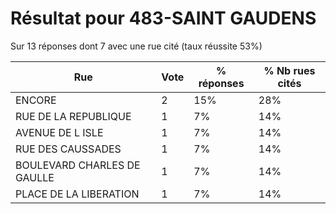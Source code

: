 # Résultat pour 483-SAINT GAUDENS

Sur 13 réponses dont 7 avec une rue cité (taux réussite 53%)

| Rue | Vote | % réponses | % Nb rues cités|
|-----|------|------------|----------------|
| ENCORE | 2 | 15% | 28%|
| RUE DE LA REPUBLIQUE | 1 | 7% | 14%|
| AVENUE DE L ISLE | 1 | 7% | 14%|
| RUE DES CAUSSADES | 1 | 7% | 14%|
| BOULEVARD CHARLES DE GAULLE | 1 | 7% | 14%|
| PLACE DE LA LIBERATION | 1 | 7% | 14%|
